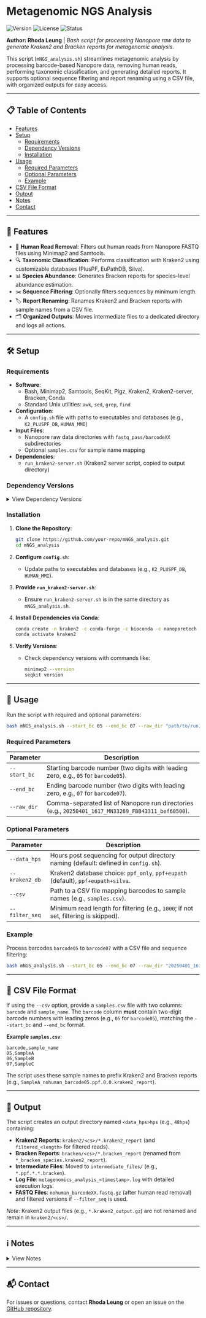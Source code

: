 # Metagenomic NGS Analysis

![Version](https://img.shields.io/badge/version-1.0-blue) ![License](https://img.shields.io/badge/license-MIT-green) ![Status](https://img.shields.io/badge/status-active-brightgreen)

**Author: Rhoda Leung** | *Bash script for processing Nanopore raw data to generate Kraken2 and Bracken reports for metagenomic analysis.*

This script (`mNGS_analysis.sh`) streamlines metagenomic analysis by processing barcode-based Nanopore data, removing human reads, performing taxonomic classification, and generating detailed reports. It supports optional sequence filtering and report renaming using a CSV file, with organized outputs for easy access.

---

## 📋 Table of Contents

- [Features](#-features)
- [Setup](#-setup)
  - [Requirements](#requirements)
  - [Dependency Versions](#dependency-versions)
  - [Installation](#installation)
- [Usage](#-usage)
  - [Required Parameters](#required-parameters)
  - [Optional Parameters](#optional-parameters)
  - [Example](#example)
- [CSV File Format](#-csv-file-format)
- [Output](#-output)
- [Notes](#-notes)
- [Contact](#-contact)

---

## 🌟 Features

- 🧬 **Human Read Removal**: Filters out human reads from Nanopore FASTQ files using Minimap2 and Samtools.
- 🔍 **Taxonomic Classification**: Performs classification with Kraken2 using customizable databases (PlusPF, EuPathDB, Silva).
- 📊 **Species Abundance**: Generates Bracken reports for species-level abundance estimation.
- ✂️ **Sequence Filtering**: Optionally filters sequences by minimum length.
- 🏷️ **Report Renaming**: Renames Kraken2 and Bracken reports with sample names from a CSV file.
- 🗂️ **Organized Outputs**: Moves intermediate files to a dedicated directory and logs all actions.

---

## 🛠️ Setup

### Requirements

- **Software**:
  - Bash, Minimap2, Samtools, SeqKit, Pigz, Kraken2, Kraken2-server, Bracken, Conda
  - Standard Unix utilities: `awk`, `sed`, `grep`, `find`
- **Configuration**:
  - A `config.sh` file with paths to executables and databases (e.g., `K2_PLUSPF_DB`, `HUMAN_MMI`)
- **Input Files**:
  - Nanopore raw data directories with `fastq_pass/barcodeXX` subdirectories
  - Optional `samples.csv` for sample name mapping
- **Dependencies**:
  - `run_kraken2-server.sh` (Kraken2 server script, copied to output directory)

### Dependency Versions

<details>
<summary>View Dependency Versions</summary>

The script was developed and tested with the following versions. Ensure your system matches these or newer compatible versions:

| Tool           | Version   |
|----------------|-----------|
| Bash           | 5.1.16    |
| Minimap2       | 2.28-r1209|
| Samtools       | 1.21      |
| SeqKit         | 2.8.2     |
| Pigz           | 2.8       |
| Kraken2        | 2.1.3     |
| Kraken2-server | 2.1.3     |
| Bracken        | 2.7       |


**Note**: Versions were tested on a Linux system (Ubuntu 22.04). On macOS or other systems, BSD utilities may replace GNU versions, but functionality should remain compatible. Verify your versions for compatibility.

</details>

### Installation

1. **Clone the Repository**:
   ```bash
   git clone https://github.com/your-repo/mNGS_analysis.git
   cd mNGS_analysis
   ```

2. **Configure `config.sh`**:
   - Update paths to executables and databases (e.g., `K2_PLUSPF_DB`, `HUMAN_MMI`).

3. **Provide `run_kraken2-server.sh`**:
   - Ensure `run_kraken2-server.sh` is in the same directory as `mNGS_analysis.sh`.

4. **Install Dependencies via Conda**:
   ```bash
   conda create -n kraken2 -c conda-forge -c bioconda -c nanoporetech minimap2 samtools seqkit pigz kraken2 kraken2-server bracken
   conda activate kraken2
   ```

5. **Verify Versions**:
   - Check dependency versions with commands like:
     ```bash
     minimap2 --version
     seqkit version
     ```

---

## 🚀 Usage

Run the script with required and optional parameters:

```bash
bash mNGS_analysis.sh --start_bc 05 --end_bc 07 --raw_dir "path/to/run1,path/to/run2" [--data_hps <hours>] [--kraken2_db <database>] [--csv <file>] [--filter_seq <length>]
```

### Required Parameters

| Parameter      | Description                                                                 |
|----------------|-----------------------------------------------------------------------------|
| `--start_bc`   | Starting barcode number (two digits with leading zero, e.g., `05` for `barcode05`). |
| `--end_bc`     | Ending barcode number (two digits with leading zero, e.g., `07` for `barcode07`).   |
| `--raw_dir`    | Comma-separated list of Nanopore run directories (e.g., `20250401_1617_MN33269_FBB43311_bef60500`). |

### Optional Parameters

| Parameter      | Description                                                                 |
|----------------|-----------------------------------------------------------------------------|
| `--data_hps`   | Hours post sequencing for output directory naming (default: defined in `config.sh`). |
| `--kraken2_db` | Kraken2 database choice: `ppf_only`, `ppf+eupath` (default), `ppf+eupath+silva`. |
| `--csv`        | Path to a CSV file mapping barcodes to sample names (e.g., `samples.csv`).     |
| `--filter_seq` | Minimum read length for filtering (e.g., `1000`; if not set, filtering is skipped). |

### Example

Process barcodes `barcode05` to `barcode07` with a CSV file and sequence filtering:

```bash
bash mNGS_analysis.sh --start_bc 05 --end_bc 07 --raw_dir "20250401_1617_MN33269_FBB43311_bef60500,20230416_1520_MN34403_FAY26260_255430c4" --csv samples.csv --filter_seq 1000
```

---

## 📄 CSV File Format

If using the `--csv` option, provide a `samples.csv` file with two columns: `barcode` and `sample_name`. The `barcode` column **must** contain two-digit barcode numbers with leading zeros (e.g., `05` for `barcode05`), matching the `--start_bc` and `--end_bc` format.

**Example `samples.csv`**:
```csv
barcode,sample_name
05,SampleA
06,SampleB
07,SampleC
```

The script uses these sample names to prefix Kraken2 and Bracken reports (e.g., `SampleA_nohuman_barcode05.ppf.0.0.kraken2_report`).

---

## 📂 Output

The script creates an output directory named `<data_hps>hps` (e.g., `48hps`) containing:

- **Kraken2 Reports**: `kraken2/<cs>/*.kraken2_report` (and `filtered_<length>` for filtered reads).
- **Bracken Reports**: `bracken/<cs>/*.bracken_report` (renamed from `*_bracken_species.kraken2_report`).
- **Intermediate Files**: Moved to `intermediate_files/` (e.g., `*.ppf.*.*.bracken`).
- **Log File**: `metagenomics_analysis_<timestamp>.log` with detailed execution logs.
- **FASTQ Files**: `nohuman_barcodeXX.fastq.gz` (after human read removal) and filtered versions if `--filter_seq` is used.

*Note*: Kraken2 output files (e.g., `*.kraken2_output.gz`) are not renamed and remain in `kraken2/<cs>/`.

---

## ℹ️ Notes

<details>
<summary>View Notes</summary>

- **Barcode Format**: Barcodes in `--start_bc`, `--end_bc`, and the CSV file must be two-digit numbers with leading zeros (e.g., `05`, not `5`).
- **Kraken2 Server**: Ensure `run_kraken2-server.sh` is present, as it is copied to the output directory and used for Kraken2 analysis.
- **Validation**: The script checks that `--start_bc` and `--end_bc` are two-digit numbers between `01` and `99`, and that `--start_bc` is not greater than `--end_bc`.
- **No sample CSV**: If no CSV file is provided, reports retain their original names (e.g., `nohuman_barcode05.ppf.0.0.kraken2_report`).
- **MinKNOW Version**: The script expects Nanopore data generated by MinKNOW version 24.11.8 to ensure compatibility with the no_sample_id/*/fastq_pass/barcodeXX directory raw data structure.
- **Bracken Reports**: `bracken/<cs>/*_bracken_species.kraken2_report` (prefixed with sample names from CSV if provided).
- **Dependency Versions**: Verify your system’s dependency versions match those listed (see [Dependency Versions](#dependency-versions)).

</details>

---

## 📬 Contact

For issues or questions, contact **Rhoda Leung** or open an issue on the [GitHub repository](https://github.com/your-repo/mNGS_analysis).
